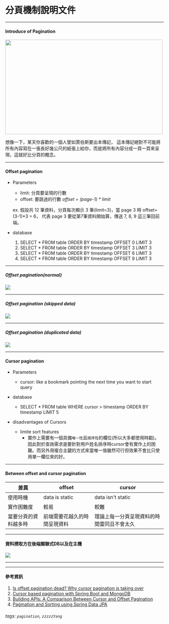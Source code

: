 # 分頁機制說明文件

---

#### Introduce of Pagination

<img src="https://images.unsplash.com/photo-1589998059171-988d887df646?ixlib=rb-4.0.3&ixid=MnwxMjA3fDB8MHxzZWFyY2h8Mnx8b3BlbiUyMGJvb2t8ZW58MHx8MHx8&w=1000&q=80" height="300" width="500" />

想像一下，某天你喜歡的一個人譬如賈伯斯要出本傳記， 這本傳記絕對不可能將所有內容寫在一張長好幾公尺的紙張上給你，而是將所有內容分成一頁一頁來呈現，這就好比分頁的概念。

---

#### Offset pagination
- Parameters
    - limit: 分頁要呈現的行數
    - offset: 要跳過的行數 *offset = (page-1) * limit*
    
    ex. 假設共 12 筆資料，分頁每次顯示 3 筆(limit=3)，當 page 3 時 offset= (3-1)*3 = 6， 代表 page 3 要從第7筆資料開始算，傳送 7, 8, 9 這三筆回前端。
    
- database
    1. SELECT * FROM table ORDER BY timestamp OFFSET  0 LIMIT 3
    2. SELECT * FROM table ORDER BY timestamp OFFSET  3 LIMIT 3
    3. SELECT * FROM table ORDER BY timestamp OFFSET  6 LIMIT 3
    4. SELECT * FROM table ORDER BY timestamp OFFSET  9 LIMIT 3   

----

##### Offset pagination(normal)
![](https://i.imgur.com/klwHgvf.jpg)


----

##### Offset pagination (skipped data)
![](https://i.imgur.com/18uV5xs.png)

----

##### Offset pagination (duplicated data)
![](https://i.imgur.com/a9m5GEu.png)

---

#### Cursor pagination

- Parameters
    - cursor: like a bookmark pointing the next time you want to start query

- database
    - SELECT * FROM table WHERE cursor > timestamp ORDER BY timestamp LIMIT 5

- disadvantages of Cursors
    - limite sort features
        - 實作上需要有一個具備`唯一性`且`順序性`的欄位(所以大多都使用時戳)。 因此對於查詢需求是要針對用戶姓名排序時cursor會有實作上的困難。而另外用複合主鍵的方式來當唯一值雖然可行但效果不會比只使用單一欄位來的好。

---

#### Between offset and cursor pagination



| 差異                 | offset                       | cursor                                     |
| -------------------- | ---------------------------- | ------------------------------------------ |
| 使用時機             | data is static               | data isn't static                          |
| 實作困難度           | 較易                         | 較難                                       |
| 當要分頁的資料越多時 | 前端需要花越久的時間呈現資料 | 理論上每一分頁呈現資料的時間雷同且不會太久 |


---

#### 資料撈取方在後端關聯式DB以及在主機
![](https://i.imgur.com/leso6am.jpg)

---

---

#### 參考資訊

1. [Is offset pagination dead? Why cursor pagination is taking over](https://uxdesign.cc/why-facebook-says-cursor-pagination-is-the-greatest-d6b98d86b6c0)
2. [Cursor based pagination with Spring Boot and MongoDB](https://medium.com/@davide.pedone/cursor-based-pagination-with-spring-boot-and-mongodb-bca6446f3b1f)
3. [Building APIs: A Comparison Between Cursor and Offset Pagination](https://betterprogramming.pub/building-apis-a-comparison-between-cursor-and-offset-pagination-88261e3885f8)
4. [Pagination and Sorting using Spring Data JPA](https://www.baeldung.com/spring-data-jpa-pagination-sorting)

###### tags: `pagination`, `zzzzzYang`
